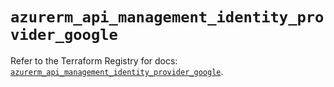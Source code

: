# `azurerm_api_management_identity_provider_google`

Refer to the Terraform Registry for docs: [`azurerm_api_management_identity_provider_google`](https://registry.terraform.io/providers/hashicorp/azurerm/3.86.0/docs/resources/api_management_identity_provider_google).
